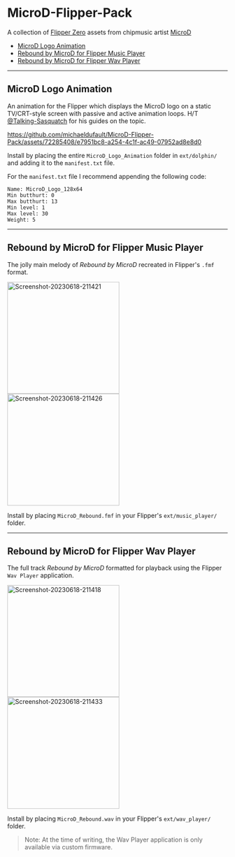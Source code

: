 # MicroD-Flipper-Pack
A collection of [Flipper Zero](https://github.com/flipperdevices) assets from chipmusic artist [MicroD](https://microdmusic.com/)

- [MicroD Logo Animation](#microd-logo-animation)
- [Rebound by MicroD for Flipper Music Player](#rebound-by-microd-for-flipper-music-player)
- [Rebound by MicroD for Flipper Wav Player](#rebound-by-microd-for-flipper-wav-player)
  
- - -

## MicroD Logo Animation

An animation for the Flipper which displays the MicroD logo on a static TV/CRT-style screen with passive and active animation loops. H/T [@Talking-Sasquatch](https://github.com/skizzophrenic/Talking-Sasquach) for his guides on the topic.

https://github.com/michaeldufault/MicroD-Flipper-Pack/assets/72285408/e7951bc8-a254-4c1f-ac49-07952ad8e8d0

Install by placing the entire `MicroD_Logo_Animation` folder in `ext/dolphin/` and adding it to the `manifest.txt` file.

For the `manifest.txt` file I recommend appending the following code:

```
Name: MicroD_Logo_128x64
Min butthurt: 0
Max butthurt: 13
Min level: 1
Max level: 30
Weight: 5
```

- - -

## Rebound by MicroD for Flipper Music Player

The jolly main melody of *Rebound by MicroD* recreated in Flipper's `.fmf` format.

<img width="256" alt="Screenshot-20230618-211421" src="https://github.com/michaeldufault/MicroD-Flipper-Pack/assets/72285408/dc441b86-44b8-4090-a7ed-0202011a6cd3">  <img width="256" alt="Screenshot-20230618-211426" src="https://github.com/michaeldufault/MicroD-Flipper-Pack/assets/72285408/1e1bc396-e5fe-4d44-a215-aa1aab4ec5a3">

Install by placing `MicroD_Rebound.fmf` in your Flipper's `ext/music_player/` folder.

- - -

## Rebound by MicroD for Flipper Wav Player

The full track *Rebound by MicroD* formatted for playback using the Flipper `Wav Player` application.

<img width="256" alt="Screenshot-20230618-211418" src="https://github.com/michaeldufault/MicroD-Flipper-Pack/assets/72285408/675af56d-b60e-4daf-9891-7186d8925453">  <img width="256" alt="Screenshot-20230618-211433" src="https://github.com/michaeldufault/MicroD-Flipper-Pack/assets/72285408/9e7d6502-c8cc-4c4a-8d02-42328e317393">

Install by placing `MicroD_Rebound.wav` in your Flipper's `ext/wav_player/` folder.
> Note: At the time of writing, the Wav Player application is only available via custom firmware.
